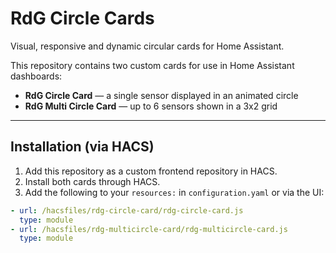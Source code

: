 # RdG Circle Cards

Visual, responsive and dynamic circular cards for Home Assistant.

This repository contains two custom cards for use in Home Assistant dashboards:

- **RdG Circle Card** — a single sensor displayed in an animated circle
- **RdG Multi Circle Card** — up to 6 sensors shown in a 3x2 grid

---

## Installation (via HACS)

1. Add this repository as a custom frontend repository in HACS.
2. Install both cards through HACS.
3. Add the following to your `resources:` in `configuration.yaml` or via the UI:

```yaml
- url: /hacsfiles/rdg-circle-card/rdg-circle-card.js
  type: module
- url: /hacsfiles/rdg-multicircle-card/rdg-multicircle-card.js
  type: module
